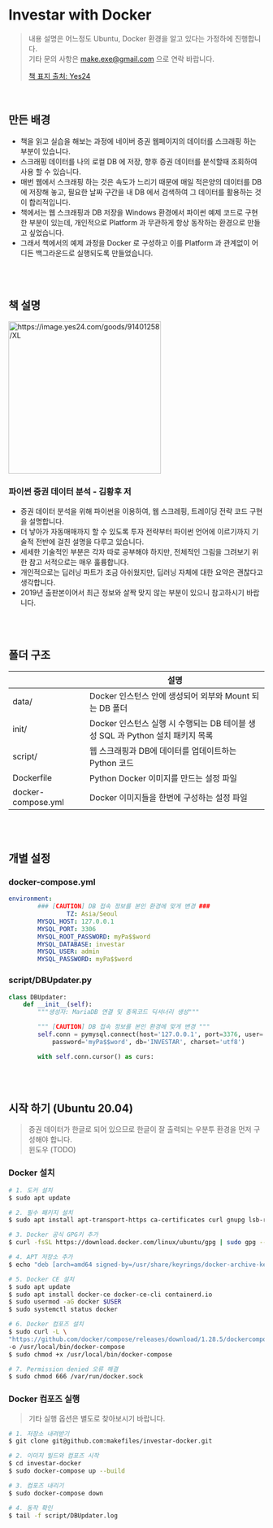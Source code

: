 # Investar with Docker
> 내용 설명은 어느정도 Ubuntu, Docker 환경을 알고 있다는 가정하에 진행합니다.<br/>
기타 문의 사항은 make.exe@gmail.com 으로 연락 바랍니다.
> 
> [책 표지 출처: Yes24](https://www.yes24.com/Product/Goods/91401258)<br/>
> 

<br/>

## 만든 배경
- 책을 읽고 실습을 해보는 과정에 네이버 증권 웹페이지의 데이터를 스크래핑 하는 부분이 있습니다.
- 스크래핑 데이터를 나의 로컬 DB 에 저장, 향후 증권 데이터를 분석할때 조회하여 사용 할 수 있습니다.
- 매번 웹에서 스크래핑 하는 것은 속도가 느리기 때문에 매일 적은양의 데이터를 DB 에 저장해 놓고, 필요한 날짜 구간을 내 DB 에서 검색하여 그 데이터를 활용하는 것이 합리적입니다.
- 책에서는 웹 스크래핑과 DB 저장을 Windows 환경에서 파이썬 예제 코드로 구현한 부분이 있는데, 개인적으로 Platform 과 무관하게 항상 동작하는 환경으로 만들고 싶었습니다.
- 그래서 책에서의 예제 과정을 Docker 로 구성하고 이를 Platform 과 관계없이 어디든 백그라운드로 실행되도록 만들었습니다.

<br/>
<br/>

## 책 설명
<img src="https://image.yes24.com/goods/91401258/XL" alt="https://image.yes24.com/goods/91401258/XL" width="300px" /> 

### 파이썬 증권 데이터 분석 - 김황후 저
- 증권 데이터 분석을 위해 파이썬을 이용하여, 웹 스크레핑, 트레이딩 전략 코드 구현을 설명합니다.
- 더 낳아가 자동매매까지 할 수 있도록 투자 전략부터 파이썬 언어에 이르기까지 기술적 전반에 걸친 설명을 다루고 있습니다.
- 세세한 기술적인 부분은 각자 따로 공부해야 하지만, 전체적인 그림을 그려보기 위한 참고 서적으로는 매우 훌륭합니다.
- 개인적으로는 딥러닝 파트가 조금 아쉬웠지만, 딥러닝 자체에 대한 요약은 괜찮다고 생각합니다.
- 2019년 출판본이어서 최근 정보와 살짝 맞지 않는 부분이 있으니 참고하시기 바랍니다.

<br/>
<br/>

## 폴더 구조
|  | 설명 |
| --- | --- |
| data/ | Docker 인스턴스 안에 생성되어 외부와 Mount 되는 DB 폴더 |
| init/ | Docker 인스턴스 실행 시 수행되는 DB 테이블 생성 SQL 과 Python 설치 패키지 목록 |
| script/ | 웹 스크래핑과 DB에 데이터를 업데이트하는 Python 코드 |
| Dockerfile | Python Docker 이미지를 만드는 설정 파일 |
| docker-compose.yml | Docker 이미지들을 한번에 구성하는 설정 파일 |

<br/>
<br/>

## 개별 설정

### docker-compose.yml

```yaml
environment:
        ### [CAUTION] DB 접속 정보를 본인 환경에 맞게 변경 ###
                TZ: Asia/Seoul
        MYSQL_HOST: 127.0.0.1
        MYSQL_PORT: 3306
        MYSQL_ROOT_PASSWORD: myPa$$word
        MYSQL_DATABASE: investar
        MYSQL_USER: admin
        MYSQL_PASSWORD: myPa$$word
```

### script/DBUpdater.py

```python
class DBUpdater:
    def __init__(self):
        """생성자: MariaDB 연결 및 종목코드 딕셔너리 생성"""

        """ [CAUTION] DB 접속 정보를 본인 환경에 맞게 변경 """
        self.conn = pymysql.connect(host='127.0.0.1', port=3376, user='admin',
            password='myPa$$word', db='INVESTAR', charset='utf8')

        with self.conn.cursor() as curs:
```

<br/>
<br/>

## 시작 하기 (Ubuntu 20.04)
> 증권 데이터가 한글로 되어 있으므로 한글이 잘 출력되는 우분투 환경을 먼저 구성해야 합니다.<br/>
윈도우 (TODO)
>

### Docker 설치

```bash
# 1. 도커 설치
$ sudo apt update

# 2. 필수 패키지 설치
$ sudo apt install apt-transport-https ca-certificates curl gnupg lsb-release

# 3. Docker 공식 GPG키 추가
$ curl -fsSL https://download.docker.com/linux/ubuntu/gpg | sudo gpg --dearmor -o /usr/share/keyrings/docker-archive-keyring.gpg

# 4. APT 저장소 추가
$ echo "deb [arch=amd64 signed-by=/usr/share/keyrings/docker-archive-keyring.gpg] https://download.docker.com/linux/ubuntu $(lsb_release -cs) stable" | sudo tee /etc/apt/sources.list.d/docker.list > /dev/null

# 5. Docker CE 설치
$ sudo apt update
$ sudo apt install docker-ce docker-ce-cli containerd.io
$ sudo usermod -aG docker $USER
$ sudo systemctl status docker

# 6. Docker 컴포즈 설치
$ sudo curl -L \ 
"https://github.com/docker/compose/releases/download/1.28.5/dockercompose-$(uname -s)-$(uname -m)" \ 
-o /usr/local/bin/docker-compose
$ sudo chmod +x /usr/local/bin/docker-compose

# 7. Permission denied 오류 해결
$ sudo chmod 666 /var/run/docker.sock
```

### Docker 컴포즈 실행
> 기타 실행 옵션은 별도로 찾아보시기 바랍니다.
>

```bash
# 1. 저장소 내려받기
$ git clone git@github.com:makefiles/investar-docker.git

# 2. 이미지 빌드와 컴포즈 시작
$ cd investar-docker
$ sudo docker-compose up --build

# 3. 컴포즈 내리기
$ sudo docker-compose down

# 4. 동작 확인
$ tail -f script/DBUpdater.log
```
